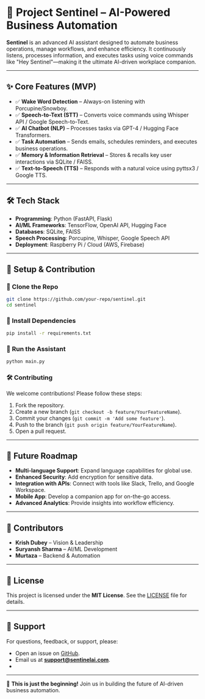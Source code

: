 # 🚀 Project Sentinel – AI-Powered Business Automation  

**Sentinel** is an advanced AI assistant designed to automate business operations, manage workflows, and enhance efficiency. It continuously listens, processes information, and executes tasks using voice commands like "Hey Sentinel"—making it the ultimate AI-driven workplace companion.  

---

## ✨ Core Features (MVP)  
- ✅ **Wake Word Detection** – Always-on listening with Porcupine/Snowboy.  
- ✅ **Speech-to-Text (STT)** – Converts voice commands using Whisper API / Google Speech-to-Text.  
- ✅ **AI Chatbot (NLP)** – Processes tasks via GPT-4 / Hugging Face Transformers.  
- ✅ **Task Automation** – Sends emails, schedules reminders, and executes business operations.  
- ✅ **Memory & Information Retrieval** – Stores & recalls key user interactions via SQLite / FAISS.  
- ✅ **Text-to-Speech (TTS)** – Responds with a natural voice using pyttsx3 / Google TTS.  

---

## 🛠️ Tech Stack  
- **Programming**: Python (FastAPI, Flask)  
- **AI/ML Frameworks**: TensorFlow, OpenAI API, Hugging Face  
- **Databases**: SQLite, FAISS  
- **Speech Processing**: Porcupine, Whisper, Google Speech API  
- **Deployment**: Raspberry Pi / Cloud (AWS, Firebase)  

---

## 🚀 Setup & Contribution  

### 📌 Clone the Repo  
```bash
git clone https://github.com/your-repo/sentinel.git
cd sentinel
```  

### 📌 Install Dependencies  
```bash
pip install -r requirements.txt
```  

### 📌 Run the Assistant  
```bash
python main.py
```  

### 🛠️ Contributing  
We welcome contributions! Please follow these steps:  
1. Fork the repository.  
2. Create a new branch (`git checkout -b feature/YourFeatureName`).  
3. Commit your changes (`git commit -m 'Add some feature'`).  
4. Push to the branch (`git push origin feature/YourFeatureName`).  
5. Open a pull request.  

---

## 🌟 Future Roadmap  
- **Multi-language Support**: Expand language capabilities for global use.  
- **Enhanced Security**: Add encryption for sensitive data.  
- **Integration with APIs**: Connect with tools like Slack, Trello, and Google Workspace.  
- **Mobile App**: Develop a companion app for on-the-go access.  
- **Advanced Analytics**: Provide insights into workflow efficiency.  

---

## 👥 Contributors  
- **Krish Dubey** – Vision & Leadership  
- **Suryansh Sharma** – AI/ML Development  
- **Murtaza** – Backend & Automation  

---

## 📜 License  
This project is licensed under the **MIT License**. See the [LICENSE](LICENSE) file for details.  

---

## 💬 Support  
For questions, feedback, or support, please:  
- Open an issue on [GitHub](https://github.com/your-repo/sentinel/issues).  
- Email us at **support@sentinelai.com**.
- 
---

🚀 **This is just the beginning!** Join us in building the future of AI-driven business automation.  
